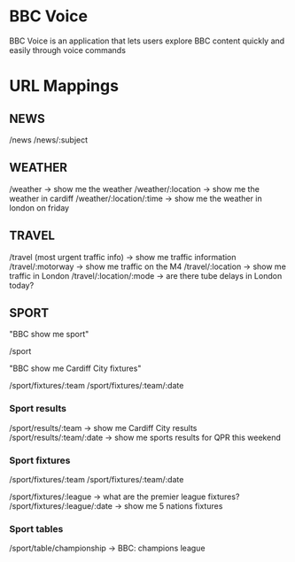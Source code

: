 BBC Voice
=========

BBC Voice is an application that lets users explore BBC content quickly and easily through voice commands

URL Mappings
================

## NEWS

/news
/news/:subject

## WEATHER

/weather -> show me the weather
/weather/:location -> show me the weather in cardiff
/weather/:location/:time -> show me the weather in london on friday

## TRAVEL

/travel (most urgent traffic info) -> show me traffic information
/travel/:motorway -> show me traffic on the M4
/travel/:location -> show me traffic in London
/travel/:location/:mode -> are there tube delays in London today?

## SPORT

"BBC show me sport"

/sport

"BBC show me Cardiff City fixtures"

/sport/fixtures/:team
/sport/fixtures/:team/:date

### Sport results

/sport/results/:team -> show me Cardiff City results
/sport/results/:team/:date -> show me sports results for QPR this weekend

### Sport fixtures

/sport/fixtures/:team
/sport/fixtures/:team/:date

/sport/fixtures/:league -> what are the premier league fixtures?
/sport/fixtures/:league/:date -> show me 5 nations fixtures

### Sport tables

/sport/table/championship -> BBC: champions league
